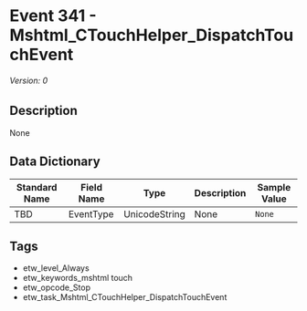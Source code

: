 # Event 341 - Mshtml_CTouchHelper_DispatchTouchEvent
###### Version: 0

## Description
None

## Data Dictionary
|Standard Name|Field Name|Type|Description|Sample Value|
|---|---|---|---|---|
|TBD|EventType|UnicodeString|None|`None`|

## Tags
* etw_level_Always
* etw_keywords_mshtml touch
* etw_opcode_Stop
* etw_task_Mshtml_CTouchHelper_DispatchTouchEvent